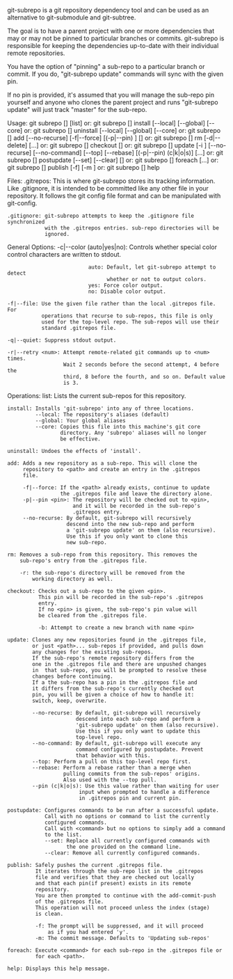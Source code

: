 git-subrepo is a git repository dependency tool and can be used as an alternative
to git-submodule and git-subtree.

The goal is to have a parent project with one or more dependencies that may
or may not be pinned to particular branches or commits.
git-subrepo is responsible for keeping the dependencies up-to-date with
their individual remote repositories.

You have the option of "pinning" a sub-repo to a particular branch or commit.
If you do, "git-subrepo update" commands will sync with the given pin.

If no pin is provided, it's assumed that you will manage the sub-repo pin
yourself and anyone who clones the parent project and runs "git-subrepo update"
will just track "master" for the sub-repo.

Usage: git subrepo [<general options>] [list]
   or: git subrepo [<general options>] install [--local] [--global] [--core]
   or: git subrepo [<general options>] uninstall [--local] [--global] [--core]
   or: git subrepo [<general options>] add [--no-recurse] [-f|--force] [(-p|--pin) <pin>]
                                       <repository> [<path>]
   or: git subrepo [<general options>] rm [-d|--delete] [<path>...]
   or: git subrepo [<general options>] checkout <path> [<pin>]
   or: git subrepo [<general options>] update [-i <indent>] [--no-recurse] 
                                       [--no-command] [--top] [--rebase]
                                       [(-p|--pin) (c|k|o|s)] [<path>...]
   or: git subrepo [<general options>] postupdate [--set] [--clear] [<command>]
   or: git subrepo [<general options>] foreach <command> [<path>...]
   or: git subrepo [<general options>] publish [-f] [-m <message>]
   or: git subrepo [<general options>] help

Files:
    .gitrepos: This is where git-subrepo stores its tracking information.
               Like .gitignore, it is intended to be committed like any
               other file in your repository. It follows the git config
               file format and can be manipulated with git-config.

    .gitignore: git-subrepo attempts to keep the .gitignore file synchronized
                with the .gitrepos entries. sub-repo directories will be
                ignored.

General Options:
    -c|--color (auto|yes|no): Controls whether special color control characters
                              are written to stdout.
                        
                              auto: Default, let git-subrepo attempt to detect
                                    whether or not to output colors.
                              yes: Force color output.
                              no: Disable color output.

    -f|--file: Use the given file rather than the local .gitrepos file. For
               operations that recurse to sub-repos, this file is only
               used for the top-level repo. The sub-repos will use their
               standard .gitrepos file.

    -q|--quiet: Suppress stdout output.

    -r|--retry <num>: Attempt remote-related git commands up to <num> times.
                      Wait 2 seconds before the second attempt, 4 before the 
                      third, 8 before the fourth, and so on. Default value
                      is 3.

Operations:
    list: Lists the current sub-repos for this repository.

    install: Installs 'git-subrepo' into any of three locations.
             --local: The repository's aliases (default)
             --global: Your global aliases
             --core: Copies this file into this machine's git core 
                     directory. Any 'subrepo' aliases will no longer
                     be effective.

    uninstall: Undoes the effects of 'install'.

    add: Adds a new repository as a sub-repo. This will clone the
         repository to <path> and create an entry in the .gitrepos
         file.
 
         -f|--force: If the <path> already exists, continue to update
                     the .gitrepos file and leave the directory alone.
         -p|--pin <pin>: The repository will be checked out to <pin>,
                         and it will be recorded in the sub-repo's
                         .gitrepos entry.
         --no-recurse: By default, git-subrepo will recursively
                       descend into the new sub-repo and perform
                       a 'git-subrepo update' on them (also recursive).
                       Use this if you only want to clone this
                       new sub-repo.

    rm: Removes a sub-repo from this repository. This removes the
        sub-repo's entry from the .gitrepos file.

        -r: the sub-repo's directory will be removed from the
            working directory as well.

    checkout: Checks out a sub-repo to the given <pin>. 
              This pin will be recorded in the sub-repo's .gitrepos
              entry.
              If no <pin> is given, the sub-repo's pin value will
              be cleared from the .gitrepos file.

              -b: Attempt to create a new branch with name <pin>

    update: Clones any new repositories found in the .gitrepos file,
            or just <path>... sub-repos if provided, and pulls down
            any changes for the existing sub-repos.
            If the sub-repo's remote repository differs from the
            one in the .gitrepos file and there are unpushed changes
            in  that sub-repo, you will be prompted to resolve these
            changes before continuing.
            If a the sub-repo has a pin in the .gitrepos file and
            it differs from the sub-repo's currently checked out
            pin, you will be given a choice of how to handle it:
            switch, keep, overwrite.

            --no-recurse: By default, git-subrepo will recursively
                          descend into each sub-repo and perform a
                          'git-subrepo update' on them (also recursive).
                          Use this if you only want to update this
                          top-level repo.
            --no-command: By default, git-subrepo will execute any 
                          command configured by postupdate. Prevent
                          that behavior with this.
            --top: Perform a pull on this top-level repo first.
            --rebase: Perform a rebase rather than a merge when
                      pulling commits from the sub-repos' origins.
                      Also used with the --top pull.
            --pin (c|k|o|s): Use this value rather than waiting for user
                           input when prompted to handle a difference
                           in .gitrepos pin and current pin.

    postupdate: Configures commands to be run after a successful update.
                Call with no options or command to list the currently 
                configured commands.
                Call with <command> but no options to simply add a command
                to the list.
                --set: Replace all currently configured commands with
                       the one provided on the command line.
                --clear: Remove all currently configured commands.

    publish: Safely pushes the current .gitrepos file.
             It iterates through the sub-repo list in the .gitrepos
             file and verifies that they are checked out locally 
             and that each pin(if present) exists in its remote 
             repository.
             You are then prompted to continue with the add-commit-push
             of the .gitrepos file.
             This operation will not proceed unless the index (stage)
             is clean.

             -f: The prompt will be suppressed, and it will proceed
                 as if you had entered 'y'.
             -m: The commit message. Defaults to 'Updating sub-repos'

    foreach: Execute <command> for each sub-repo in the .gitrepos file or
             for each <path>.

    help: Displays this help message.
